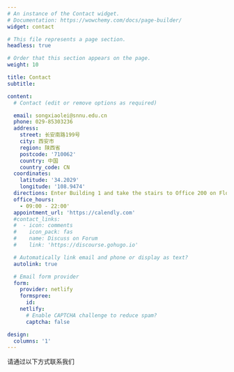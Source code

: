 ```yaml
---
# An instance of the Contact widget.
# Documentation: https://wowchemy.com/docs/page-builder/
widget: contact

# This file represents a page section.
headless: true

# Order that this section appears on the page.
weight: 10

title: Contact
subtitle:

content:
  # Contact (edit or remove options as required)

  email: songxiaolei@snnu.edu.cn
  phone: 029-85303236
  address:
    street: 长安南路199号
    city: 西安市
    region: 陕西省
    postcode: '710062'
    country: 中国
    country_code: CN
  coordinates:
    latitude: '34.2029'
    longitude: '108.9474'
  directions: Enter Building 1 and take the stairs to Office 200 on Floor 2
  office_hours:
    - 09:00 - 22:00'
  appointment_url: 'https://calendly.com'
  #contact_links:
  #  - icon: comments
  #    icon_pack: fas
  #    name: Discuss on Forum
  #    link: 'https://discourse.gohugo.io'

  # Automatically link email and phone or display as text?
  autolink: true

  # Email form provider
  form:
    provider: netlify
    formspree:
      id:
    netlify:
      # Enable CAPTCHA challenge to reduce spam?
      captcha: false

design:
  columns: '1'
---
```


请通过以下方式联系我们
